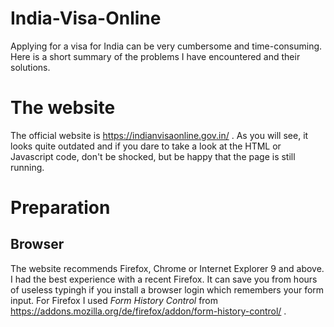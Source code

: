# India-Visa-Online

Applying for a visa for India can be very cumbersome and time-consuming. Here is a short summary of the problems I have encountered and their solutions.

# The website

The official website is https://indianvisaonline.gov.in/ . 
 As you will see, it looks quite outdated and if you dare to take a look at the HTML or Javascript code, don't be shocked, but be happy that the page is still running.

# Preparation
## Browser

The website recommends Firefox, Chrome or Internet Explorer 9 and above. I had the best experience with a recent Firefox. It can save you from hours of useless typingh if you install a browser login which remembers your form input. For Firefox I used _Form History Control_ from https://addons.mozilla.org/de/firefox/addon/form-history-control/ .


